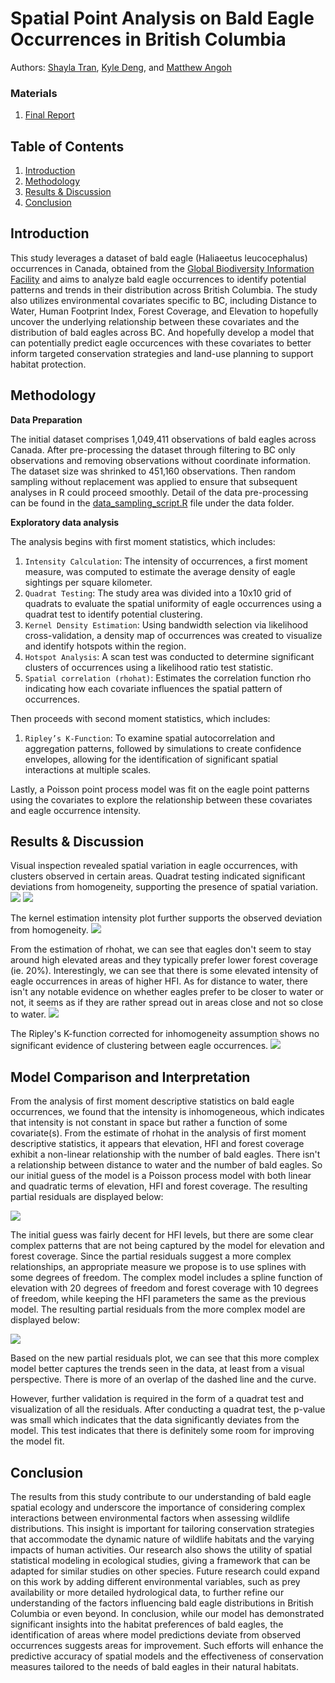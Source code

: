 # Spatial Point Analysis on Bald Eagle Occurrences in British Columbia
Authors: [Shayla Tran](https://github.com/shaytran), [Kyle Deng](https://github.com/kt1720), and [Matthew Angoh](https://github.com/mattangoh)

### Materials
1. [Final Report](https://docs.google.com/document/d/1DklH4858WhwPIeSn-WrS2D9ETP8_NYhxy3HKNeKvrLc/edit?usp=sharing)

## Table of Contents
1. [Introduction](#introduction)
2. [Methodology](#methodology)
3. [Results & Discussion](#results--discussion)
4. [Conclusion](#conclusion)

## Introduction
This study leverages a dataset of bald eagle (Haliaeetus leucocephalus) occurrences in Canada, obtained from the [Global Biodiversity Information Facility](https://www.gbif.org/occurrence/download/0190555-240321170329656) and aims to analyze bald eagle occurrences to identify potential patterns and trends in their distribution across British Columbia. The study also utilizes environmental covariates specific to BC, including Distance to Water, Human Footprint Index, Forest Coverage, and Elevation to hopefully uncover the underlying relationship between these covariates and the distribution of bald eagles across BC. And hopefully develop a model that can potentially predict eagle occurcences with these covariates to better inform targeted conservation strategies and land-use planning to support habitat protection.

## Methodology
**Data Preparation**

The initial dataset comprises 1,049,411 observations of bald eagles across Canada. After pre-processing the dataset through filtering to BC only observations and removing observations without coordinate information. The dataset size was shrinked to 451,160 observations. Then random sampling without replacement was applied to ensure that subsequent analyses in R could proceed smoothly. Detail of the data pre-processing can be found in the [data_sampling_script.R](https://github.com/shaytran/DATA589_Project/blob/main/data/data_sampling_script.R) file under the data folder. 

**Exploratory data analysis**

The analysis begins with first moment statistics, which includes: 
1. `Intensity Calculation`: The intensity of occurrences, a first moment measure, was computed to estimate the average density of eagle sightings per square kilometer.
2. `Quadrat Testing`: The study area was divided into a 10x10 grid of quadrats to evaluate the spatial uniformity of eagle occurrences using a quadrat test to identify potential clustering.
3. `Kernel Density Estimation`: Using bandwidth selection via likelihood cross-validation, a density map of occurrences was created to visualize and identify hotspots within the region.
4. `Hotspot Analysis`: A scan test was conducted to determine significant clusters of occurrences using a likelihood ratio test statistic.
5. `Spatial correlation (rhohat)`: Estimates the correlation function rho indicating how each covariate influences the spatial pattern of occurrences.

Then proceeds with second moment statistics, which includes:
1. `Ripley’s K-Function`: To examine spatial autocorrelation and aggregation patterns, followed by simulations to create confidence envelopes, allowing for the identification of significant spatial interactions at multiple scales.

Lastly, a Poisson point process model was fit on the eagle point patterns using the covariates to explore the relationship between these covariates and eagle occurrence intensity.

## Results & Discussion
Visual inspection revealed spatial variation in eagle occurrences, with clusters observed in certain areas. Quadrat testing indicated significant deviations from homogeneity, supporting the presence of spatial variation.
![](https://github.com/shaytran/DATA589_Project/blob/main/images/point_data.png)
![](https://github.com/shaytran/DATA589_Project/blob/main/images/quadrat.png)

The kernel estimation intensity plot further supports the observed deviation from homogeneity.
![](https://github.com/shaytran/DATA589_Project/blob/main/images/kernel.png)

From the estimation of rhohat, we can see that eagles don't seem to stay around high elevated areas and they typically prefer lower forest coverage (ie. 20%). Interestingly, we can see that there is some elevated intensity of eagle occurrences in areas of higher HFI. As for distance to water, there isn't any notable evidence on whether eagles prefer to be closer to water or not, it seems as if they are rather spread out in areas close and not so close to water. 
![](https://github.com/shaytran/DATA589_Project/blob/main/images/rhohat.png)

The Ripley's K-function corrected for inhomogeneity assumption shows no significant evidence of clustering between eagle occurrences. 
![](https://github.com/shaytran/DATA589_Project/blob/main/images/ripleyk.png)

## Model Comparison and Interpretation
From the analysis of first moment descriptive statistics on bald eagle occurrences, we found that the intensity is inhomogeneous, which indicates that intensity is not constant in space but rather a function of some covariate(s). 
From the estimate of rhohat in the analysis of first moment descriptive statistics, it appears that elevation, HFI and forest coverage exhibit a non-linear relationship with the number of bald eagles. There isn't a relationship between distance to water and the number of bald eagles. So our initial guess of the model is a Poisson process model with both linear and quadratic terms of elevation, HFI and forest coverage. The resulting partial residuals are displayed below:

![](https://github.com/shaytran/DATA589_Project/blob/main/images/initial_pr.png)

The initial guess was fairly decent for HFI levels, but there are some clear complex patterns that are not being captured by the model for elevation and forest coverage. Since the partial residuals suggest a more complex relationships, an appropriate measure we propose is to use splines with some degrees of freedom. The complex model includes a spline function of elevation with 20 degrees of freedom and forest coverage with 10 degrees of freedom, while keeping the HFI parameters the same as the previous model. The resulting partial residuals from the more complex model are displayed below:

![](https://github.com/shaytran/DATA589_Project/blob/main/images/complex_pr.png)

Based on the new partial residuals plot, we can see that this more complex model better captures the trends seen in the data, at least from a visual perspective. There is more of an overlap of the dashed line and the curve.

However, further validation is required in the form of a quadrat test and visualization of all the residuals. After conducting a quadrat test, the p-value was small which indicates that the data significantly deviates from the model. This test indicates that there is definitely some room for improving the model fit.

## Conclusion
The results from this study contribute to our understanding of bald eagle spatial ecology and underscore the importance of considering complex interactions between environmental factors when assessing wildlife distributions. This insight is important for tailoring conservation strategies that accommodate the dynamic nature of wildlife habitats and the varying impacts of human activities. Our research also shows the utility of spatial statistical modeling in ecological studies, giving a framework that can be adapted for similar studies on other species. Future research could expand on this work by adding different environmental variables, such as prey availability or more detailed hydrological data, to further refine our understanding of the factors influencing bald eagle distributions in British Columbia or even beyond.
In conclusion, while our model has demonstrated significant insights into the habitat preferences of bald eagles, the identification of areas where model predictions deviate from observed occurrences suggests areas for improvement. Such efforts will enhance the predictive accuracy of spatial models and the effectiveness of conservation measures tailored to the needs of bald eagles in their natural habitats.


